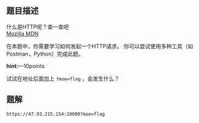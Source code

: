 ## 题目描述

什么是HTTP呢？查一查吧  
[Mozilla MDN](https://developer.mozilla.org/zh-CN/docs/Web/HTTP)  

在本题中，你需要学习如何发起一个HTTP请求。
你可以尝试使用多种工具（如Postman，Python）完成此题。

**hint:**—10points

试试在地址后面加上 `?moe=flag` ，会发生什么？

## 题解

`https://47.93.215.154:10000?moe=flag`